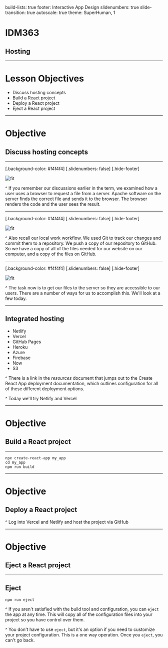 build-lists: true
footer: Interactive App Design
slidenumbers: true
slide-transition: true
autoscale: true
theme: SuperHuman, 1

# IDM363

## Hosting

---

# Lesson Objectives

- Discuss hosting concepts
- Build a React project
- Deploy a React project
- Eject a React project

---

# Objective

## Discuss hosting concepts

---

[.background-color: #f4f4f4]
[.slidenumbers: false]
[.hide-footer]

![fit](https://res.cloudinary.com/pjs-uxid/image/upload/v1648153205/web_authoring_one/ssr-html_e8vryd.svg)

^ If you remember our discussions earlier in the term, we examined how a user uses a browser to request a file from a server. Apache software on the server finds the correct file and sends it to the browser. The browser renders the code and the user sees the result.

---

[.background-color: #f4f4f4]
[.slidenumbers: false]
[.hide-footer]

![fit](https://res.cloudinary.com/pjs-uxid/image/upload/v1648492111/web_authoring_one/git-30_qckhex.png)

^ Also recall our local work workflow. We used Git to track our changes and commit them to a repository. We push a copy of our repository to GitHub. So we have a copy of all of the files needed for our website on our computer, and a copy of the files on GitHub.

---

[.background-color: #f4f4f4]
[.slidenumbers: false]
[.hide-footer]

![fit](https://res.cloudinary.com/pjs-uxid/image/upload/v1649262131/web_authoring_one/hosting-files_mhaced.svg)

^ The task now is to get our files to the server so they are accessible to our users. There are a number of ways for us to accomplish this. We'll look at a few today.

---

## Integrated hosting

- Netlify
- Vercel
- GitHub Pages
- Heroku
- Azure
- Firebase
- Now
- S3

^ There is a link in the _resources_ document that jumps out to the Create React App deployment documentation, which outlines configuration for all of these different deployment options.

^ Today we'll try Netlify and Vercel

---

# Objective

## Build a React project

---

```shell
npx create-react-app my_app
cd my_app
npm run build
```

---

# Objective

## Deploy a React project

^ Log into Vercel and Netlify and host the project via GitHub

---

# Objective

## Eject a React project

---

## Eject

```shell
npm run eject
```

^ If you aren't satisfied with the build tool and configuration, you can `eject` the app at any time. This will copy all of the configuration files into your project so you have control over them.

^ You don't have to use `eject`, but it's an option if you need to customize your project configuration. This is a one way operation. Once you `eject`, you can't go back.
